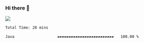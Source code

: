 ### Hi there 👋
![](https://komarev.com/ghpvc/?username=Wardiusz)
<!--START_SECTION:waka-->

```txt
Total Time: 28 mins

Java                   ▰▰▰▰▰▰▰▰▰▰▰▰▰▰▰▰▰▰▰▰▰▰▰▰▰   100.00 %
```

<!--END_SECTION:waka-->
